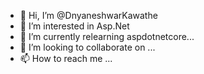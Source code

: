 - 👋 Hi, I’m @DnyaneshwarKawathe
- 👀 I’m interested in Asp.Net
- 🌱 I’m currently relearning aspdotnetcore...
- 💞️ I’m looking to collaborate on ...
- 📫 How to reach me ...

<!---
dkawathe/dkawathe is a ✨ special ✨ repository because its `README.md` (this file) appears on your GitHub profile.
You can click the Preview link to take a look at your changes.
--->
